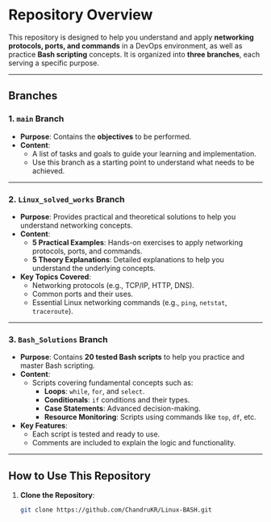 # Repository Overview

This repository is designed to help you understand and apply **networking protocols, ports, and commands** in a DevOps environment, as well as practice **Bash scripting** concepts. It is organized into **three branches**, each serving a specific purpose.

---

## Branches

### 1. **`main` Branch**
   - **Purpose**: Contains the **objectives** to be performed.
   - **Content**:
     - A list of tasks and goals to guide your learning and implementation.
     - Use this branch as a starting point to understand what needs to be achieved.

---

### 2. **`Linux_solved_works` Branch**
   - **Purpose**: Provides practical and theoretical solutions to help you understand networking concepts.
   - **Content**:
     - **5 Practical Examples**: Hands-on exercises to apply networking protocols, ports, and commands.
     - **5 Theory Explanations**: Detailed explanations to help you understand the underlying concepts.
   - **Key Topics Covered**:
     - Networking protocols (e.g., TCP/IP, HTTP, DNS).
     - Common ports and their uses.
     - Essential Linux networking commands (e.g., `ping`, `netstat`, `traceroute`).

---

### 3. **`Bash_Solutions` Branch**
   - **Purpose**: Contains **20 tested Bash scripts** to help you practice and master Bash scripting.
   - **Content**:
     - Scripts covering fundamental concepts such as:
       - **Loops**: `while`, `for`, and `select`.
       - **Conditionals**: `if` conditions and their types.
       - **Case Statements**: Advanced decision-making.
       - **Resource Monitoring**: Scripts using commands like `top`, `df`, etc.
   - **Key Features**:
     - Each script is tested and ready to use.
     - Comments are included to explain the logic and functionality.

---

## How to Use This Repository

1. **Clone the Repository**:
   ```bash
   git clone https://github.com/ChandruKR/Linux-BASH.git